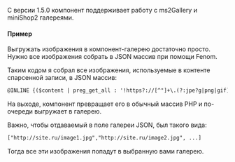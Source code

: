 С версии 1.5.0 компонент поддерживает работу с ms2Gallery и miniShop2 галереями.


#### Пример

Выгружать изображения в компонент-галерею достаточно просто. Нужно все изображения собрать в JSON массив при помощи Fenom.

Таким кодом я собрал все изображения, используемые в контенте спарсенной записи, в JSON массив:

```html
@INLINE {($content | preg_get_all : '!https?://[^"]+\.(?:jpe?g|png|gif)!Ui') | toJSON}
```

На выходе, компонент превращает его в обычный массив PHP и по-очереди выгружает в галерею.

Важно, чтобы отдаваемый в поле галереи JSON, был такого вида:

```html
["http://site.ru/image1.jpg","http://site.ru/image2.jpg", ...]
```

Тогда все эти изображения попадут в выбранную вами галерею.
